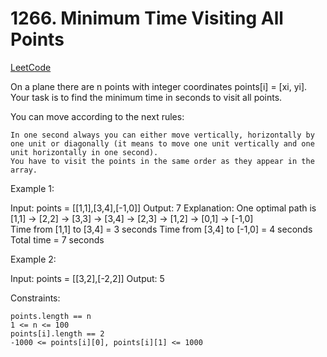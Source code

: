 # 1266. Minimum Time Visiting All Points

[LeetCode](https://leetcode.com/problems/minimum-time-visiting-all-points/)

On a plane there are n points with integer coordinates points[i] = [xi, yi]. Your task is to find the minimum time in seconds to visit all points.

You can move according to the next rules:

    In one second always you can either move vertically, horizontally by one unit or diagonally (it means to move one unit vertically and one unit horizontally in one second).
    You have to visit the points in the same order as they appear in the array.



Example 1:

Input: points = [[1,1],[3,4],[-1,0]]
Output: 7
Explanation: One optimal path is [1,1] -> [2,2] -> [3,3] -> [3,4] -> [2,3] -> [1,2] -> [0,1] -> [-1,0]   
Time from [1,1] to [3,4] = 3 seconds
Time from [3,4] to [-1,0] = 4 seconds
Total time = 7 seconds

Example 2:

Input: points = [[3,2],[-2,2]]
Output: 5



Constraints:

    points.length == n
    1 <= n <= 100
    points[i].length == 2
    -1000 <= points[i][0], points[i][1] <= 1000
